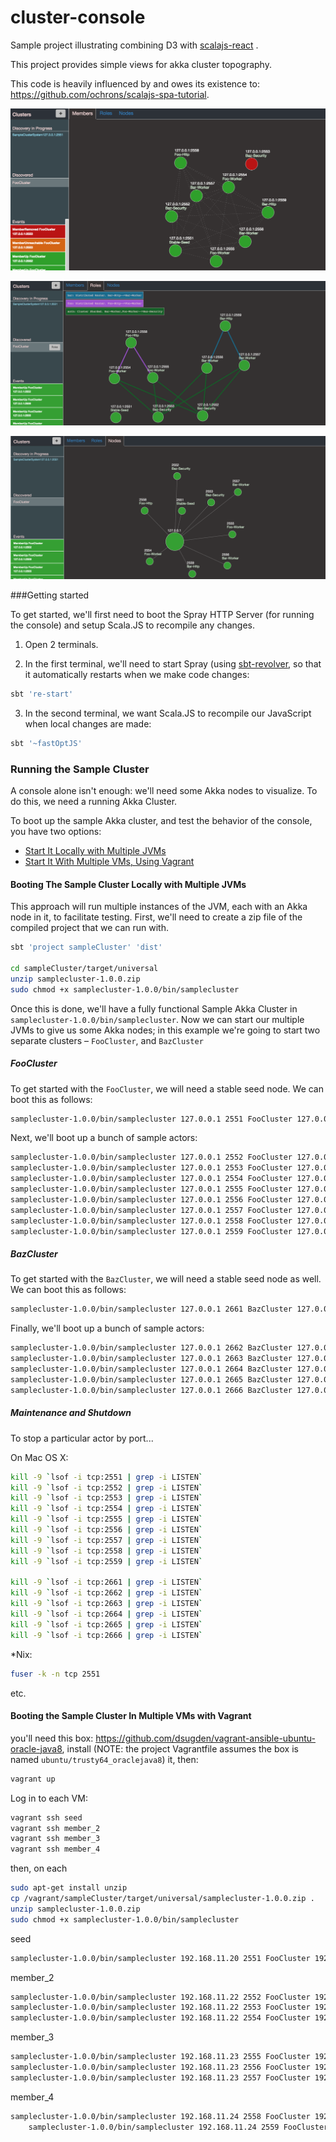 # cluster-console

Sample project illustrating combining D3 with [scalajs-react](https://github.com/japgolly/scalajs-react)  .

This project provides simple views for akka cluster topography.

This code is heavily influenced by and owes its existence to: https://github.com/ochrons/scalajs-spa-tutorial.



![members](/members.png?raw=true "Members")

![roles](/roles.png?raw=true "Roles")

![nodes](/nodes.png?raw=true "Nodes")


###Getting started

To get started, we'll first need to boot the Spray HTTP Server (for running the console) and setup Scala.JS to recompile any changes.

1. Open 2 terminals.

2. In the first terminal, we'll need to start Spray (using [sbt-revolver](https://github.com/spray/sbt-revolver), so that it automatically restarts when we make code changes:

```bash
sbt 're-start'
```

3. In the second terminal, we want Scala.JS to recompile our JavaScript when local changes are made:

```bash
sbt '~fastOptJS'
```
    
### Running the Sample Cluster
  A console alone isn't enough: we'll need some Akka nodes to visualize. To do this, we need a running Akka Cluster. 

  To boot up the sample Akka cluster, and test the behavior of the console, you have two options:
  - [Start It Locally with Multiple JVMs](#booting-the-sample-cluster-locally-with-multiple-jvms)
  - [Start It With Multiple VMs, Using Vagrant](#booting-the-sample-cluster-in-multiple-vms-with-vagrant)
    
#### Booting The Sample Cluster Locally with Multiple JVMs 
    
This approach will run multiple instances of the JVM, each with an Akka node in it, to facilitate testing. First, we'll need to create a zip file of the compiled project that we can run with.

```bash
sbt 'project sampleCluster' 'dist'

cd sampleCluster/target/universal
unzip samplecluster-1.0.0.zip
sudo chmod +x samplecluster-1.0.0/bin/samplecluster
```

Once this is done, we'll have a fully functional Sample Akka Cluster in `samplecluster-1.0.0/bin/samplecluster`. Now we can start our multiple JVMs to give us some Akka nodes; in this example we're going to start two separate clusters – `FooCluster`, and `BazCluster`

##### FooCluster

To get started with the `FooCluster`, we will need a stable seed node. We can boot this as follows:
   
```bash
samplecluster-1.0.0/bin/samplecluster 127.0.0.1 2551 FooCluster 127.0.0.1:2551 Stable-Seed &
```
Next, we'll boot up a bunch of sample actors:

```bash
samplecluster-1.0.0/bin/samplecluster 127.0.0.1 2552 FooCluster 127.0.0.1:2551 Baz-Security &
samplecluster-1.0.0/bin/samplecluster 127.0.0.1 2553 FooCluster 127.0.0.1:2551 Baz-Security &
samplecluster-1.0.0/bin/samplecluster 127.0.0.1 2554 FooCluster 127.0.0.1:2551 Foo-Worker &
samplecluster-1.0.0/bin/samplecluster 127.0.0.1 2555 FooCluster 127.0.0.1:2551 Foo-Worker &
samplecluster-1.0.0/bin/samplecluster 127.0.0.1 2556 FooCluster 127.0.0.1:2551 Bar-Worker &
samplecluster-1.0.0/bin/samplecluster 127.0.0.1 2557 FooCluster 127.0.0.1:2551 Bar-Worker &
samplecluster-1.0.0/bin/samplecluster 127.0.0.1 2558 FooCluster 127.0.0.1:2551 Foo-Http &
samplecluster-1.0.0/bin/samplecluster 127.0.0.1 2559 FooCluster 127.0.0.1:2551 Bar-Http &
```    

##### BazCluster

To get started with the `BazCluster`, we will need a stable seed node as well. We can boot this as follows:
    
```bash
samplecluster-1.0.0/bin/samplecluster 127.0.0.1 2661 BazCluster 127.0.0.1:2661 Stable-Seed &
```

Finally, we'll boot up a bunch of sample actors:

```bash
samplecluster-1.0.0/bin/samplecluster 127.0.0.1 2662 BazCluster 127.0.0.1:2661 Baz-Security &
samplecluster-1.0.0/bin/samplecluster 127.0.0.1 2663 BazCluster 127.0.0.1:2661 Foo-Worker &
samplecluster-1.0.0/bin/samplecluster 127.0.0.1 2664 BazCluster 127.0.0.1:2661 Bar-Worker &
samplecluster-1.0.0/bin/samplecluster 127.0.0.1 2665 BazCluster 127.0.0.1:2661 Foo-Http &
samplecluster-1.0.0/bin/samplecluster 127.0.0.1 2666 BazCluster 127.0.0.1:2661 Bar-Http &
```

##### Maintenance and Shutdown

To stop a particular actor by port...

On Mac OS X:    

```bash   
kill -9 `lsof -i tcp:2551 | grep -i LISTEN`
kill -9 `lsof -i tcp:2552 | grep -i LISTEN`
kill -9 `lsof -i tcp:2553 | grep -i LISTEN`
kill -9 `lsof -i tcp:2554 | grep -i LISTEN`
kill -9 `lsof -i tcp:2555 | grep -i LISTEN`
kill -9 `lsof -i tcp:2556 | grep -i LISTEN`
kill -9 `lsof -i tcp:2557 | grep -i LISTEN`
kill -9 `lsof -i tcp:2558 | grep -i LISTEN`
kill -9 `lsof -i tcp:2559 | grep -i LISTEN`
     
kill -9 `lsof -i tcp:2661 | grep -i LISTEN`
kill -9 `lsof -i tcp:2662 | grep -i LISTEN`
kill -9 `lsof -i tcp:2663 | grep -i LISTEN`
kill -9 `lsof -i tcp:2664 | grep -i LISTEN`
kill -9 `lsof -i tcp:2665 | grep -i LISTEN`
kill -9 `lsof -i tcp:2666 | grep -i LISTEN`
```

\*Nix:

```bash
fuser -k -n tcp 2551
```

etc.


#### Booting the Sample Cluster In Multiple VMs with Vagrant 

you'll need this box: https://github.com/dsugden/vagrant-ansible-ubuntu-oracle-java8, install (NOTE: the project Vagrantfile assumes the box is named `ubuntu/trusty64_oraclejava8`) it, then:

```bash
vagrant up
```


Log in to each VM:

```bash
vagrant ssh seed
vagrant ssh member_2
vagrant ssh member_3
vagrant ssh member_4
```

then, on each

```bash
sudo apt-get install unzip
cp /vagrant/sampleCluster/target/universal/samplecluster-1.0.0.zip .
unzip samplecluster-1.0.0.zip
sudo chmod +x samplecluster-1.0.0/bin/samplecluster
```

seed

```bash
samplecluster-1.0.0/bin/samplecluster 192.168.11.20 2551 FooCluster 192.168.11.20:2551 Stable-Seed &
```
    
member_2
   
```bash
samplecluster-1.0.0/bin/samplecluster 192.168.11.22 2552 FooCluster 192.168.11.20:2551 Baz-Security &
samplecluster-1.0.0/bin/samplecluster 192.168.11.22 2553 FooCluster 192.168.11.20:2551 Baz-Security &
samplecluster-1.0.0/bin/samplecluster 192.168.11.22 2554 FooCluster 192.168.11.20:2551 Foo-Worker &
```
    
member_3
   
```bash
samplecluster-1.0.0/bin/samplecluster 192.168.11.23 2555 FooCluster 192.168.11.20:2551 Foo-Worker &
samplecluster-1.0.0/bin/samplecluster 192.168.11.23 2556 FooCluster 192.168.11.20:2551 Bar-Worker &
samplecluster-1.0.0/bin/samplecluster 192.168.11.23 2557 FooCluster 192.168.11.20:2551 Bar-Worker &
```

member_4    

```bash
samplecluster-1.0.0/bin/samplecluster 192.168.11.24 2558 FooCluster 192.168.11.20:2551 Foo-Http &
    samplecluster-1.0.0/bin/samplecluster 192.168.11.24 2559 FooCluster 192.168.11.20:2551 Bar-Http &
````
